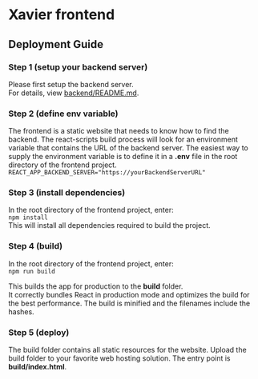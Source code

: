 # Xavier frontend

## Deployment Guide

### Step 1 (setup your backend server)
Please first setup the backend server.\
For details, view [backend/README.md](https://github.com/jefferyabbott/Xavier/blob/main/backend/README.md).

### Step 2 (define env variable)
The frontend is a static website that needs to know how to find the backend. The react-scripts build process will look for an environment variable that contains the URL of the backend server. The easiest way to supply the environment variable is to define it in a **.env** file in the root directory of the frontend project.\
`REACT_APP_BACKEND_SERVER="https://yourBackendServerURL"`

### Step 3 (install dependencies)
In the root directory of the frontend project, enter:\
`npm install` \
This will install all dependencies required to build the project.

### Step 4 (build)
In the root directory of the frontend project, enter:\
`npm run build`

This builds the app for production to the **build** folder.\
It correctly bundles React in production mode and optimizes the build for the best performance. The build is minified and the filenames include the hashes.

### Step 5 (deploy)
The build folder contains all static resources for the website. Upload the build folder to your favorite web hosting solution. The entry point is **build/index.html**.